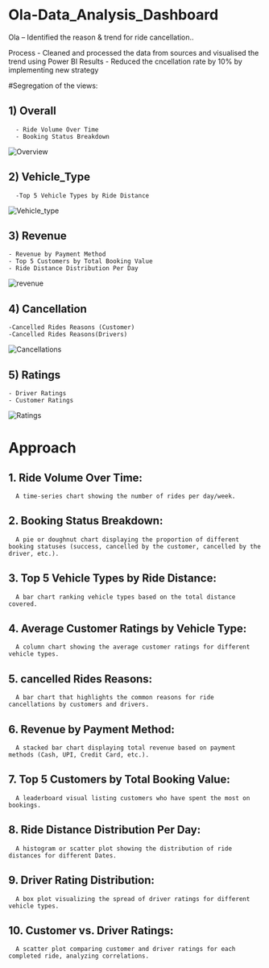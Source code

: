 # Ola-Data_Analysis_Dashboard
Ola – Identified the reason & trend for ride cancellation..

Process - Cleaned and processed the data from sources and visualised the trend using Power BI
Results - Reduced the cncellation rate by 10% by implementing new strategy

#Segregation of the views:

## 1) Overall
      - Ride Volume Over Time
      - Booking Status Breakdown

![Overview](https://github.com/user-attachments/assets/a0e62a58-224d-4ec5-81fb-0c45296d681b)

## 2) Vehicle_Type
      -Top 5 Vehicle Types by Ride Distance
![Vehicle_type](https://github.com/user-attachments/assets/d3da6c77-1ce9-4e04-967d-03c4ecc8b466)

## 3) Revenue
    - Revenue by Payment Method
    - Top 5 Customers by Total Booking Value
    - Ride Distance Distribution Per Day

![revenue](https://github.com/user-attachments/assets/adbad0fe-0200-4f2a-af8d-59d50a4496c6)

## 4) Cancellation
    -Cancelled Rides Reasons (Customer)
    -Cancelled Rides Reasons(Drivers)

![Cancellations](https://github.com/user-attachments/assets/75c423fd-80fb-4048-88fe-d2444d3f3439)

## 5) Ratings
    - Driver Ratings
    - Customer Ratings

![Ratings](https://github.com/user-attachments/assets/2271ba97-ee47-4bc8-b396-38a8a30402fb)

# Approach

## 1. Ride Volume Over Time: 
      A time-series chart showing the number of rides per day/week.
## 2. Booking Status Breakdown: 
      A pie or doughnut chart displaying the proportion of different booking statuses (success, cancelled by the customer, cancelled by the driver, etc.).
## 3. Top 5 Vehicle Types by Ride Distance: 
      A bar chart ranking vehicle types based on the total distance covered.
## 4. Average Customer Ratings by Vehicle Type: 
      A column chart showing the average customer ratings for different vehicle types.
## 5. cancelled Rides Reasons: 
      A bar chart that highlights the common reasons for ride cancellations by customers and drivers.
## 6. Revenue by Payment Method: 
      A stacked bar chart displaying total revenue based on payment methods (Cash, UPI, Credit Card, etc.).
## 7. Top 5 Customers by Total Booking Value: 
      A leaderboard visual listing customers who have spent the most on bookings.
## 8. Ride Distance Distribution Per Day: 
      A histogram or scatter plot showing the distribution of ride distances for different Dates.
## 9. Driver Rating Distribution: 
      A box plot visualizing the spread of driver ratings for different vehicle types.
## 10. Customer vs. Driver Ratings:
      A scatter plot comparing customer and driver ratings for each completed ride, analyzing correlations.




